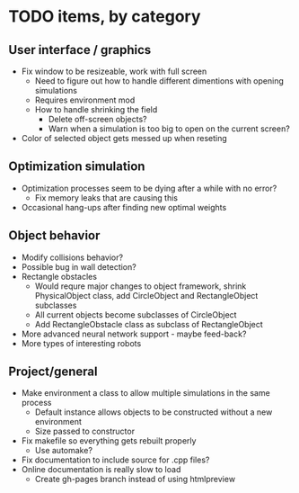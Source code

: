 # TODO items, by category
## User interface / graphics
* Fix window to be resizeable, work with full screen
  * Need to figure out how to handle different dimentions with opening simulations
  * Requires environment mod
  * How to handle shrinking the field
    * Delete off-screen objects?
    * Warn when a simulation is too big to open on the current screen?  
* Color of selected object gets messed up when reseting

## Optimization simulation
* Optimization processes seem to be dying after a while with no error?
  * Fix memory leaks that are causing this
* Occasional hang-ups after finding new optimal weights

## Object behavior
* Modify collisions behavior?
* Possible bug in wall detection?
* Rectangle obstacles
  * Would requre major changes to object framework, shrink PhysicalObject class, add CircleObject and RectangleObject subclasses
  * All current objects become subclasses of CircleObject
  * Add RectangleObstacle class as subclass of RectangleObject
* More advanced neural network support - maybe feed-back?
* More types of interesting robots

## Project/general
* Make environment a class to allow multiple simulations in the same process
  * Default instance allows objects to be constructed without a new environment
  * Size passed to constructor
* Fix makefile so everything gets rebuilt properly
  * Use automake?
* Fix documentation to include source for .cpp files?
* Online documentation is really slow to load
  * Create gh-pages branch instead of using htmlpreview
